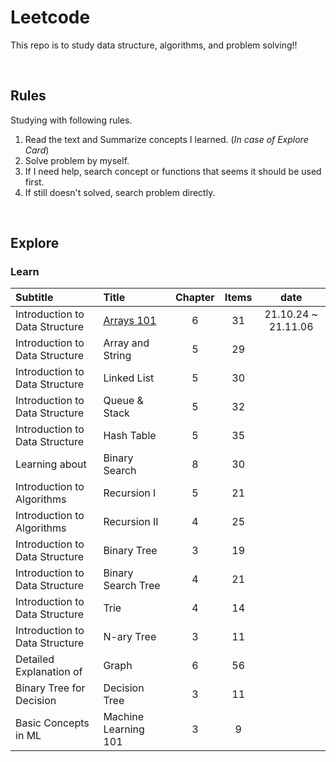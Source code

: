# Leetcode
This repo is to study data structure, algorithms, and problem solving!!

<br>

Rules
---
Studying with following rules.
<br>

1. Read the text and Summarize concepts I learned. (*In case of Explore Card*)
2. Solve problem by myself.
3. If I need help, search concept or functions that seems it should be used first.
4. If still doesn't solved, search problem directly.
<br>

Explore
---
### Learn
Subtitle | Title | Chapter | Items | date
:--- | :--- | :---: | :---: | :---:
Introduction to Data Structure | [Arrays 101](https://github.com/woukl22/Leetcode/tree/main/Explore/Learn/Arrays%20101) | 6 | 31 | 21.10.24 ~ 21.11.06
Introduction to Data Structure | Array and String | 5 | 29 |
Introduction to Data Structure | Linked List | 5 | 30 |
Introduction to Data Structure | Queue & Stack | 5 | 32 |
Introduction to Data Structure | Hash Table | 5 | 35 |
Learning about | Binary Search | 8 | 30 |
Introduction to Algorithms | Recursion I | 5 | 21 |
Introduction to Algorithms | Recursion II | 4 | 25 |
Introduction to Data Structure | Binary Tree | 3 | 19 |
Introduction to Data Structure | Binary Search Tree | 4 | 21 |
Introduction to Data Structure | Trie | 4 | 14 |
Introduction to Data Structure | N-ary Tree | 3 | 11 |
Detailed Explanation of | Graph | 6 | 56 |
Binary Tree for Decision | Decision Tree | 3 | 11 |
Basic Concepts in ML | Machine Learning 101 | 3 | 9 |
